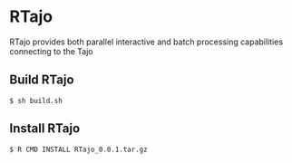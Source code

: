 # RTajo
RTajo provides both parallel interactive and batch processing capabilities connecting to the Tajo

## Build RTajo
````
$ sh build.sh
````

## Install RTajo
````
$ R CMD INSTALL RTajo_0.0.1.tar.gz 
````
